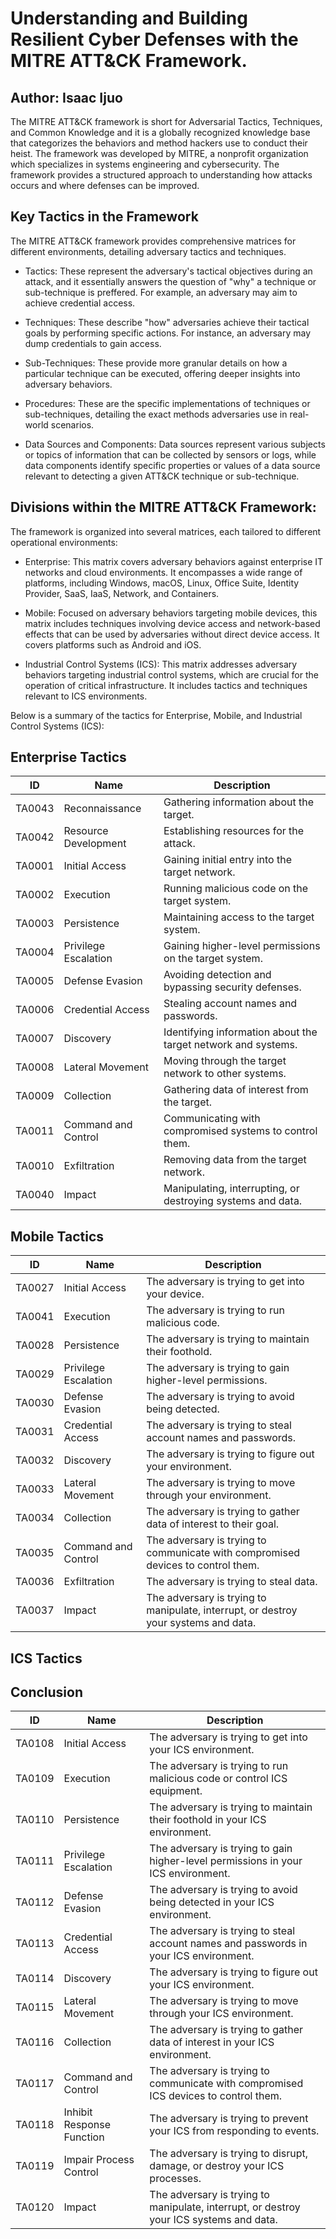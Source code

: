<!DOCTYPE html>
<html lang="en">
<head>
    <meta charset="UTF-8">
    <meta name="viewport" content="width=device-width, initial-scale=1.0">
    <meta name="description" content="Explore the detailed breakdown of MITRE ATT&CK Tactics and Techniques for Enterprise, Mobile, and ICS environments. Understand how adversaries operate and learn effective defensive strategies.">
    <meta name="keywords" content="MITRE ATT&CK, Cybersecurity, Tactics, Techniques, Enterprise Security, Mobile Security, ICS Security, Threat Intelligence, Cyber Defense">
    <meta name="author" content="Isaac Ijuo, Cybersecurity Expext">
    <meta name="Isaac Ijuo" content="Mitre Attack, Isaac Ijuo">
    
<body>
<h1> Understanding and Building Resilient Cyber Defenses with the MITRE ATT&CK Framework.</h1>
<h2> Author: Isaac Ijuo </h2>
<p>The MITRE ATT&CK framework is short for Adversarial Tactics, Techniques, and Common Knowledge and it is a globally recognized knowledge base that categorizes the behaviors and method hackers use to conduct their heist. The framework was developed by MITRE, a nonprofit organization which specializes in systems engineering and cybersecurity. The framework provides a structured approach to understanding how attacks occurs and where defenses can be improved.


<h2>Key Tactics in the Framework</h2>
<p>The MITRE ATT&CK framework provides comprehensive matrices for different environments, detailing adversary tactics and techniques. </p>

- Tactics: These represent the adversary's tactical objectives during an attack, and it essentially answers the question of "why" a technique or sub-technique is preffered. For example, an adversary may aim to achieve credential access. 


- Techniques: These describe "how" adversaries achieve their tactical goals by performing specific actions. For instance, an adversary may dump credentials to gain access. 

- Sub-Techniques: These provide more granular details on how a particular technique can be executed, offering deeper insights into adversary behaviors.

- Procedures: These are the specific implementations of techniques or sub-techniques, detailing the exact methods adversaries use in real-world scenarios.

- Data Sources and Components: Data sources represent various subjects or topics of information that can be collected by sensors or logs, while data components identify specific properties or values of a data source relevant to detecting a given ATT&CK technique or sub-technique. 

<h2>Divisions within the MITRE ATT&CK Framework:</h2>

The framework is organized into several matrices, each tailored to different operational environments:

- Enterprise: This matrix covers adversary behaviors against enterprise IT networks and cloud environments. It encompasses a wide range of platforms, including Windows, macOS, Linux, Office Suite, Identity Provider, SaaS, IaaS, Network, and Containers. 


- Mobile: Focused on adversary behaviors targeting mobile devices, this matrix includes techniques involving device access and network-based effects that can be used by adversaries without direct device access. It covers platforms such as Android and iOS. 

- Industrial Control Systems (ICS): This matrix addresses adversary behaviors targeting industrial control systems, which are crucial for the operation of critical infrastructure. It includes tactics and techniques relevant to ICS environments. 

Below is a summary of the tactics for Enterprise, Mobile, and Industrial Control Systems (ICS):
<h2>Enterprise Tactics</h2>
<table>
    <thead>
        <tr>
            <th>ID</th>
            <th>Name</th>
            <th>Description</th>
        </tr>
    </thead>
    <tbody>
        <tr>
            <td>TA0043</td>
            <td>Reconnaissance</td>
            <td>Gathering information about the target.</td>
        </tr>
        <tr>
            <td>TA0042</td>
            <td>Resource Development</td>
            <td>Establishing resources for the attack.</td>
        </tr>
        <tr>
            <td>TA0001</td>
            <td>Initial Access</td>
            <td>Gaining initial entry into the target network.</td>
        </tr>
        <tr>
            <td>TA0002</td>
            <td>Execution</td>
            <td>Running malicious code on the target system.</td>
        </tr>
        <tr>
            <td>TA0003</td>
            <td>Persistence</td>
            <td>Maintaining access to the target system.</td>
        </tr>
        <tr>
            <td>TA0004</td>
            <td>Privilege Escalation</td>
            <td>Gaining higher-level permissions on the target system.</td>
        </tr>
        <tr>
            <td>TA0005</td>
            <td>Defense Evasion</td>
            <td>Avoiding detection and bypassing security defenses.</td>
        </tr>
        <tr>
            <td>TA0006</td>
            <td>Credential Access</td>
            <td>Stealing account names and passwords.</td>
        </tr>
        <tr>
            <td>TA0007</td>
            <td>Discovery</td>
            <td>Identifying information about the target network and systems.</td>
        </tr>
        <tr>
            <td>TA0008</td>
            <td>Lateral Movement</td>
            <td>Moving through the target network to other systems.</td>
        </tr>
        <tr>
            <td>TA0009</td>
            <td>Collection</td>
            <td>Gathering data of interest from the target.</td>
        </tr>
        <tr>
            <td>TA0011</td>
            <td>Command and Control</td>
            <td>Communicating with compromised systems to control them.</td>
        </tr>
        <tr>
            <td>TA0010</td>
            <td>Exfiltration</td>
            <td>Removing data from the target network.</td>
        </tr>
        <tr>
            <td>TA0040</td>
            <td>Impact</td>
            <td>Manipulating, interrupting, or destroying systems and data.</td>
        </tr>
    </tbody>
</table>

<h2>Mobile Tactics</h2>
<table>
    <thead>
        <tr>
            <th>ID</th>
            <th>Name</th>
            <th>Description</th>
        </tr>
    </thead>
    <tbody>
        <tr>
            <td>TA0027</td>
            <td>Initial Access</td>
            <td>The adversary is trying to get into your device.</td>
        </tr>
        <tr>
            <td>TA0041</td>
            <td>Execution</td>
            <td>The adversary is trying to run malicious code.</td>
        </tr>
        <tr>
            <td>TA0028</td>
            <td>Persistence</td>
            <td>The adversary is trying to maintain their foothold.</td>
        </tr>
        <tr>
            <td>TA0029</td>
            <td>Privilege Escalation</td>
            <td>The adversary is trying to gain higher-level permissions.</td>
        </tr>
        <tr>
            <td>TA0030</td>
            <td>Defense Evasion</td>
            <td>The adversary is trying to avoid being detected.</td>
        </tr>
        <tr>
            <td>TA0031</td>
            <td>Credential Access</td>
            <td>The adversary is trying to steal account names and passwords.</td>
        </tr>
        <tr>
            <td>TA0032</td>
            <td>Discovery</td>
            <td>The adversary is trying to figure out your environment.</td>
        </tr>
        <tr>
            <td>TA0033</td>
            <td>Lateral Movement</td>
            <td>The adversary is trying to move through your environment.</td>
        </tr>
        <tr>
            <td>TA0034</td>
            <td>Collection</td>
            <td>The adversary is trying to gather data of interest to their goal.</td>
        </tr>
        <tr>
            <td>TA0035</td>
            <td>Command and Control</td>
            <td>The adversary is trying to communicate with compromised devices to control them.</td>
        </tr>
        <tr>
            <td>TA0036</td>
            <td>Exfiltration</td>
            <td>The adversary is trying to steal data.</td>
        </tr>
        <tr>
            <td>TA0037</td>
            <td>Impact</td>
            <td>The adversary is trying to manipulate, interrupt, or destroy your systems and data.</td>
        </tr>
    </tbody>
</table>

<h2>ICS Tactics</h2>
<table>
    <thead>
        <tr>
            <th>ID</th>
            <th>Name</th>
            <th>Description</th>
        </tr>
    </thead>
    <tbody>
        <tr>
            <td>TA0108</td>
            <td>Initial Access</td>
            <td>The adversary is trying to get into your ICS environment.</td>
        </tr>
        <tr>
            <td>TA0109</td>
            <td>Execution</td>
            <td>The adversary is trying to run malicious code or control ICS equipment.</td>
        </tr>
        <tr>
            <td>TA0110</td>
            <td>Persistence</td>
            <td>The adversary is trying to maintain their foothold in your ICS environment.</td>
        </tr>
        <tr>
            <td>TA0111</td>
            <td>Privilege Escalation</td>
            <td>The adversary is trying to gain higher-level permissions in your ICS environment.</td>
        </tr>
        <tr>
            <td>TA0112</td>
            <td>Defense Evasion</td>
            <td>The adversary is trying to avoid being detected in your ICS environment.</td>
        </tr>
        <tr>
            <td>TA0113</td>
            <td>Credential Access</td>
            <td>The adversary is trying to steal account names and passwords in your ICS environment.</td>
        </tr>
        <tr>
            <td>TA0114</td>
            <td>Discovery</td>
            <td>The adversary is trying to figure out your ICS environment.</td>
        </tr>
        <tr>
            <td>TA0115</td>
            <td>Lateral Movement</td>
            <td>The adversary is trying to move through your ICS environment.</td>
        </tr>
        <tr>
            <td>TA0116</td>
            <td>Collection</td>
            <td>The adversary is trying to gather data of interest in your ICS environment.</td>
        </tr>
        <tr>
            <td>TA0117</td>
            <td>Command and Control</td>
            <td>The adversary is trying to communicate with compromised ICS devices to control them.</td>
        </tr>
        <tr>
            <td>TA0118</td>
            <td>Inhibit Response Function</td>
            <td>The adversary is trying to prevent your ICS from responding to events.</td>
        </tr>
        <tr>
            <tr>
    <td>TA0119</td>
    <td>Impair Process Control</td>
    <td>The adversary is trying to disrupt, damage, or destroy your ICS processes.</td>
</tr>
<tr>
    <td>TA0120</td>
    <td>Impact</td>
    <td>The adversary is trying to manipulate, interrupt, or destroy your ICS systems and data.</td>
</tr>

<h2> Conclusion </h2>

</body>
</html>